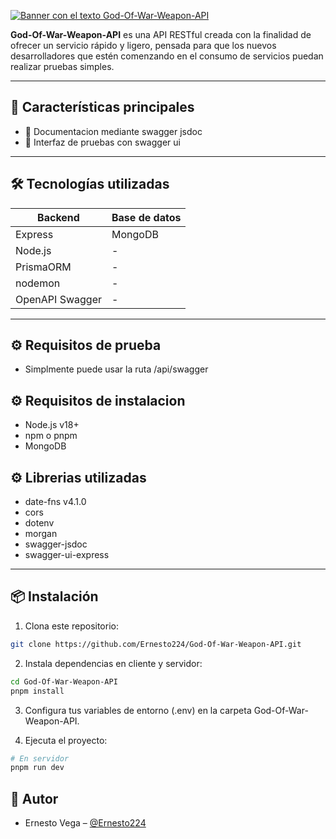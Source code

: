[![Banner con el texto God-Of-War-Weapon-API](https://res.cloudinary.com/dks1ifnxa/image/upload/v1760419462/god-of-war-weapon-api-cover_zobysv.jpg)](https://god-of-war-weapon-api.vercel.app/api/swagger/)

**God-Of-War-Weapon-API** es una API RESTful creada con la finalidad de ofrecer un servicio rápido y ligero, pensada para que los nuevos desarrolladores que estén comenzando en el consumo de servicios puedan realizar pruebas simples.

---

## 🚀 Características principales

- 📄 Documentacion mediante swagger jsdoc   
- 📱 Interfaz de pruebas con swagger ui  

---

## 🛠️ Tecnologías utilizadas

| Backend        | Base de datos     |
|----------------|-------------------|
| Express        | MongoDB           |
| Node.js        | -                 |
| PrismaORM      | -                 |
| nodemon        | -                 |
| OpenAPI Swagger| -                 |

---

## ⚙️ Requisitos de prueba

- Simplmente puede usar la ruta /api/swagger

## ⚙️ Requisitos de instalacion

- Node.js v18+
- npm o pnpm
- MongoDB

## ⚙️ Librerias utilizadas

- date-fns v4.1.0
- cors
- dotenv
- morgan
- swagger-jsdoc
- swagger-ui-express

---

## 📦 Instalación

1. Clona este repositorio:
```bash
git clone https://github.com/Ernesto224/God-Of-War-Weapon-API.git
```
2. Instala dependencias en cliente y servidor:
```bash
cd God-Of-War-Weapon-API
pnpm install
```
3. Configura tus variables de entorno (.env) en la carpeta God-Of-War-Weapon-API.

4. Ejecuta el proyecto:
```bash
# En servidor
pnpm run dev
```

## 👥 Autor

- Ernesto Vega – [@Ernesto224](https://github.com/Ernesto224)
